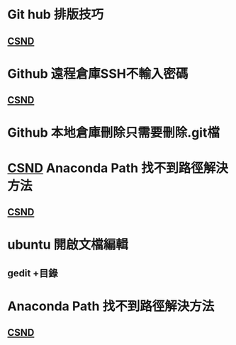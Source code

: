Git hub 排版技巧
===============
[CSND](https://blog.csdn.net/u012067966/article/details/50736647)
------
Github 遠程倉庫SSH不輸入密碼
==========================
[CSND](https://blog.csdn.net/u013647382/article/details/47832559)
--------
Github 本地倉庫刪除只需要刪除.git檔
==============================
[CSND](https://blog.csdn.net/St_Sp_En/article/details/70184142)
Anaconda Path 找不到路徑解決方法
=============================
[CSND](https://blog.csdn.net/H_O_W_E/article/details/78494131)
-------
ubuntu 開啟文檔編輯
=============================
gedit +目錄
-------
Anaconda Path 找不到路徑解決方法
=============================
[CSND](https://blog.csdn.net/H_O_W_E/article/details/78494131)
-------

